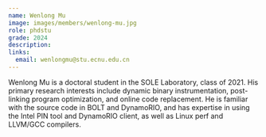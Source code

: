 ```yaml
---
name: Wenlong Mu
image: images/members/wenlong-mu.jpg
role: phdstu
grade: 2024
description: 
links:
  email: wenlongmu@stu.ecnu.edu.cn
---
```


Wenlong Mu is a doctoral student in the SOLE Laboratory, class of 2021. His primary research interests include dynamic binary instrumentation, post-linking program optimization, and online code replacement. He is familiar with the source code in BOLT and DynamoRIO, and has expertise in using the Intel PIN tool and DynamoRIO client, as well as Linux perf and LLVM/GCC compilers.
